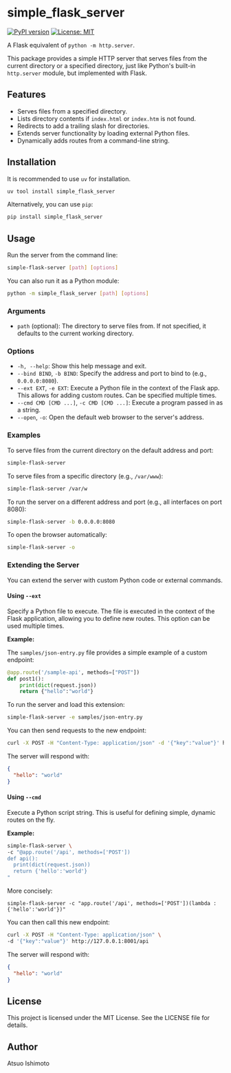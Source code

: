 # simple_flask_server

[![PyPI version](https://badge.fury.io/py/simple_flask_server.svg)](https://badge.fury.io/py/simple_flask_server)
[![License: MIT](https://img.shields.io/badge/License-MIT-yellow.svg)](https://opensource.org/licenses/MIT)

A Flask equivalent of `python -m http.server`.

This package provides a simple HTTP server that serves files from the current directory or a specified directory, just like Python's built-in `http.server` module, but implemented with Flask.

## Features

-   Serves files from a specified directory.
-   Lists directory contents if `index.html` or `index.htm` is not found.
-   Redirects to add a trailing slash for directories.
-   Extends server functionality by loading external Python files.
-   Dynamically adds routes from a command-line string.

## Installation

It is recommended to use `uv` for installation.

```bash
uv tool install simple_flask_server
```

Alternatively, you can use `pip`:

```bash
pip install simple_flask_server
```

## Usage

Run the server from the command line:

```bash
simple-flask-server [path] [options]
```

You can also run it as a Python module:

```bash
python -m simple_flask_server [path] [options]
```

### Arguments

-   `path` (optional): The directory to serve files from. If not specified, it defaults to the current working directory.

### Options

-   `-h, --help`: Show this help message and exit.
-   `--bind BIND`, `-b BIND`: Specify the address and port to bind to (e.g., `0.0.0.0:8080`).
-   `--ext EXT`, `-e EXT`: Execute a Python file in the context of the Flask app. This allows for adding custom routes. Can be specified multiple times.
-   `--cmd CMD [CMD ...]`, `-c CMD [CMD ...]`: Execute a program passed in as a string.
-   `--open`, `-o`: Open the default web browser to the server's address.

### Examples

To serve files from the current directory on the default address and port:

```bash
simple-flask-server
```

To serve files from a specific directory (e.g., `/var/www`):

```bash
simple-flask-server /var/w
```

To run the server on a different address and port (e.g., all interfaces on port 8080):

```bash
simple-flask-server -b 0.0.0.0:8080
```

To open the browser automatically:
```bash
simple-flask-server -o
```

### Extending the Server

You can extend the server with custom Python code or external commands.

#### Using `--ext`

Specify a Python file to execute. The file is executed in the context of the Flask application, allowing you to define new routes. This option can be used multiple times.

**Example:**

The `samples/json-entry.py` file provides a simple example of a custom endpoint:

```python
@app.route('/sample-api', methods=["POST"])
def post1():
    print(dict(request.json))
    return {"hello":"world"}
```

To run the server and load this extension:

```bash
simple-flask-server -e samples/json-entry.py
```

You can then send requests to the new endpoint:

```bash
curl -X POST -H "Content-Type: application/json" -d '{"key":"value"}' http://127.0.0.1:8001/sample-api
```

The server will respond with:

```json
{
  "hello": "world"
}
```

#### Using `--cmd`

Execute a Python script string. This is useful for defining simple, dynamic routes on the fly.

**Example:**

```bash
simple-flask-server \
-c "@app.route('/api', methods=['POST'])
def api():
  print(dict(request.json))
  return {'hello':'world'}
"
```

More concisely:

```
simple-flask-server -c "app.route('/api', methods=['POST'])(lambda : {'hello':'world'})"
```

You can then call this new endpoint:

```bash
curl -X POST -H "Content-Type: application/json" \
-d '{"key":"value"}' http://127.0.0.1:8001/api
```

The server will respond with:

```json
{
  "hello": "world"
}
```

## License


This project is licensed under the MIT License. See the LICENSE file for details.

## Author

Atsuo Ishimoto
